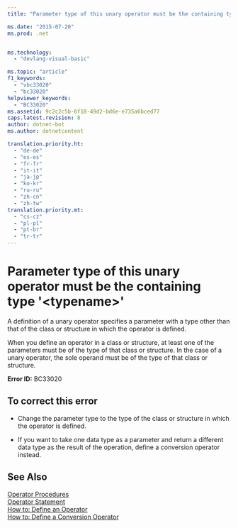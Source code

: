 ```yaml
---
title: "Parameter type of this unary operator must be the containing type &#39;&lt;typename&gt;&#39;"

ms.date: "2015-07-20"
ms.prod: .net


ms.technology: 
  - "devlang-visual-basic"

ms.topic: "article"
f1_keywords: 
  - "vbc33020"
  - "bc33020"
helpviewer_keywords: 
  - "BC33020"
ms.assetid: 9c2c2c5b-6f18-49d2-bd6e-e735a6bced77
caps.latest.revision: 8
author: dotnet-bot
ms.author: dotnetcontent

translation.priority.ht: 
  - "de-de"
  - "es-es"
  - "fr-fr"
  - "it-it"
  - "ja-jp"
  - "ko-kr"
  - "ru-ru"
  - "zh-cn"
  - "zh-tw"
translation.priority.mt: 
  - "cs-cz"
  - "pl-pl"
  - "pt-br"
  - "tr-tr"
---
```

# Parameter type of this unary operator must be the containing type &#39;&lt;typename&gt;&#39;
A definition of a unary operator specifies a parameter with a type other than that of the class or structure in which the operator is defined.  
  
 When you define an operator in a class or structure, at least one of the parameters must be of the type of that class or structure. In the case of a unary operator, the sole operand must be of the type of that class or structure.  
  
 **Error ID:** BC33020  
  
## To correct this error  
  
-   Change the parameter type to the type of the class or structure in which the operator is defined.  
  
-   If you want to take one data type as a parameter and return a different data type as the result of the operation, define a conversion operator instead.  
  
## See Also  
 [Operator Procedures](../../visual-basic/programming-guide/language-features/procedures/operator-procedures.md)   
 [Operator Statement](../../visual-basic/language-reference/statements/operator-statement.md)   
 [How to: Define an Operator](../../visual-basic/programming-guide/language-features/procedures/how-to-define-an-operator.md)   
 [How to: Define a Conversion Operator](../../visual-basic/programming-guide/language-features/procedures/how-to-define-a-conversion-operator.md)

